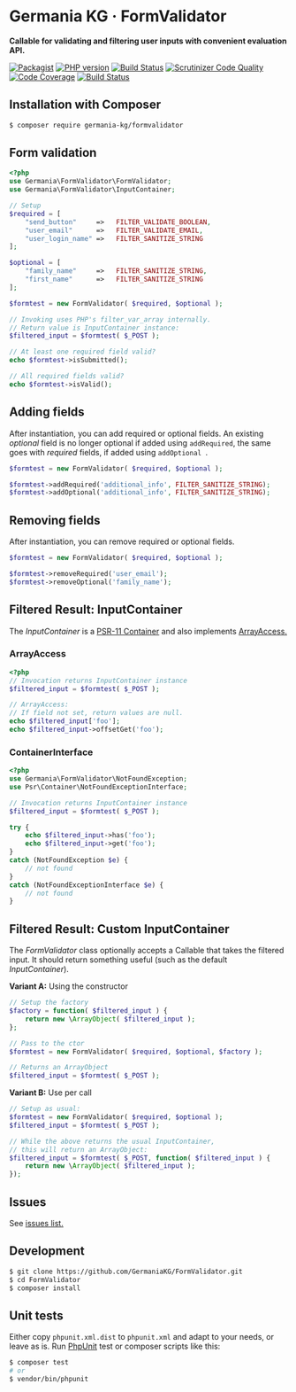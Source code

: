 # Germania KG · FormValidator

**Callable for validating and filtering user inputs with convenient evaluation API.**


[![Packagist](https://img.shields.io/packagist/v/germania-kg/formvalidator.svg?style=flat)](https://packagist.org/packages/germania-kg/formvalidator)
[![PHP version](https://img.shields.io/packagist/php-v/germania-kg/formvalidator.svg)](https://packagist.org/packages/germania-kg/formvalidator)
[![Build Status](https://img.shields.io/travis/GermaniaKG/FormValidator.svg?label=Travis%20CI)](https://travis-ci.org/GermaniaKG/FormValidator)
[![Scrutinizer Code Quality](https://scrutinizer-ci.com/g/GermaniaKG/FormValidator/badges/quality-score.png?b=master)](https://scrutinizer-ci.com/g/GermaniaKG/FormValidator/?branch=master)
[![Code Coverage](https://scrutinizer-ci.com/g/GermaniaKG/FormValidator/badges/coverage.png?b=master)](https://scrutinizer-ci.com/g/GermaniaKG/FormValidator/?branch=master)
[![Build Status](https://scrutinizer-ci.com/g/GermaniaKG/FormValidator/badges/build.png?b=master)](https://scrutinizer-ci.com/g/GermaniaKG/FormValidator/build-status/master)


## Installation with Composer

```bash
$ composer require germania-kg/formvalidator
```


## Form validation

```php
<?php
use Germania\FormValidator\FormValidator;
use Germania\FormValidator\InputContainer;

// Setup
$required = [
	"send_button"     =>   FILTER_VALIDATE_BOOLEAN,
	"user_email"      =>   FILTER_VALIDATE_EMAIL,
	"user_login_name" =>   FILTER_SANITIZE_STRING
];

$optional = [
	"family_name"     =>   FILTER_SANITIZE_STRING,
	"first_name"      =>   FILTER_SANITIZE_STRING
];

$formtest = new FormValidator( $required, $optional );

// Invoking uses PHP's filter_var_array internally.
// Return value is InputContainer instance:
$filtered_input = $formtest( $_POST );

// At least one required field valid?
echo $formtest->isSubmitted();

// All required fields valid?
echo $formtest->isValid();


```

## Adding fields

After instantiation, you can add required or optional fields. An existing *optional* field is no longer optional if added using `addRequired`, the same goes with *required* fields, if added using `addOptional `.

```php
$formtest = new FormValidator( $required, $optional );

$formtest->addRequired('additional_info', FILTER_SANITIZE_STRING);
$formtest->addOptional('additional_info', FILTER_SANITIZE_STRING);
```


## Removing fields

After instantiation, you can remove required or optional fields.

```php
$formtest = new FormValidator( $required, $optional );

$formtest->removeRequired('user_email');
$formtest->removeOptional('family_name');
```



## Filtered Result: InputContainer

The *InputContainer* is a [PSR-11 Container](https://github.com/php-fig/fig-standards/blob/master/accepted/PSR-11-container.md) and also implements [ArrayAccess.](http://php.net/manual/de/class.arrayaccess.php)


### ArrayAccess

```php
<?php
// Invocation returns InputContainer instance
$filtered_input = $formtest( $_POST );

// ArrayAccess: 
// If field not set, return values are null.
echo $filtered_input['foo'];
echo $filtered_input->offsetGet('foo');
```

### ContainerInterface

```php
<?php
use Germania\FormValidator\NotFoundException;
use Psr\Container\NotFoundExceptionInterface;

// Invocation returns InputContainer instance
$filtered_input = $formtest( $_POST );

try {
	echo $filtered_input->has('foo');
	echo $filtered_input->get('foo');
}
catch (NotFoundException $e) {
	// not found
}
catch (NotFoundExceptionInterface $e) {
	// not found
}
```



## Filtered Result: Custom InputContainer

The *FormValidator* class optionally accepts a Callable that takes the filtered input. It should return something useful (such as the default *InputContainer*).

**Variant A:** Using the constructor

```php
// Setup the factory
$factory = function( $filtered_input ) {
    return new \ArrayObject( $filtered_input );
};

// Pass to the ctor
$formtest = new FormValidator( $required, $optional, $factory );

// Returns an ArrayObject
$filtered_input = $formtest( $_POST );
```

**Variant B:** Use per call

```php
// Setup as usual:
$formtest = new FormValidator( $required, $optional );
$filtered_input = $formtest( $_POST );

// While the above returns the usual InputContainer,
// this will return an ArrayObject:
$filtered_input = $formtest( $_POST, function( $filtered_input ) {
    return new \ArrayObject( $filtered_input );
});
```

## 

## Issues

See [issues list.][i0]

[i0]: https://github.com/GermaniaKG/FormValidator/issues

## Development

```bash
$ git clone https://github.com/GermaniaKG/FormValidator.git
$ cd FormValidator
$ composer install
```

## Unit tests

Either copy `phpunit.xml.dist` to `phpunit.xml` and adapt to your needs, or leave as is. Run [PhpUnit](https://phpunit.de/) test or composer scripts like this:

```bash
$ composer test
# or
$ vendor/bin/phpunit
```


